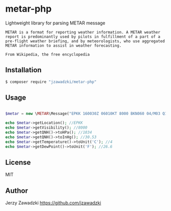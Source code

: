 # metar-php

Lightweight library for parsing METAR message

```
METAR is a format for reporting weather information. A METAR weather report is predominantly used by pilots in fulfillment of a part of a pre-flight weather briefing, and by meteorologists, who use aggregated METAR information to assist in weather forecasting.

From Wikipedia, the free encyclopedia
```

## Installation

```sh
$ composer require "jzawadzki/metar-php"
```
## Usage

```php

$metar = new \METAR\Message("EPKK 160030Z 06010KT 8000 BKN060 04/M03 Q1034");

echo $metar->getLocation(); //EPKK
echo $metar->getVisibility(); //8000
echo $metar->getQNH()->toHPa(); //1034
echo $metar->getQNH()->toInHg(); //30.53
echo $metar->getTemperature()->toUnit('C'); //4
echo $metar->getDewPoint()->toUnit('F'); //26.6
```

## License
MIT

## Author

Jerzy Zawadzki 
https://github.com/jzawadzki
